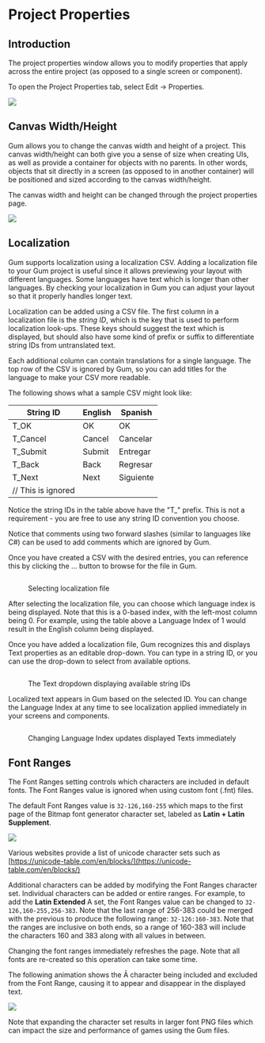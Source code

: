 # Project Properties

## Introduction

The project properties window allows you to modify properties that apply across the entire project (as opposed to a single screen or component).

To open the Project Properties tab, select Edit -> Properties.

![](<../../.gitbook/assets/image (10) (1) (1).png>)

## Canvas Width/Height

Gum allows you to change the canvas width and height of a project. This canvas width/height can both give you a sense of size when creating UIs, as well as provide a container for objects with no parents. In other words, objects that sit directly in a screen (as opposed to in another container) will be positioned and sized according to the canvas width/height.

The canvas width and height can be changed through the project properties page.

![](<../../.gitbook/assets/14_15 17 26.gif>)

## Localization

Gum supports localization using a localization CSV. Adding a localization file to your Gum project is useful since it allows previewing your layout with different languages. Some languages have text which is longer than other languages. By checking your localization in Gum you can adjust your layout so that it properly handles longer text.

Localization can be added using a CSV file. The first column in a localization file is the _string ID_, which is the key that is used to perform localization look-ups. These keys should suggest the text which is displayed, but should also have some kind of prefix or suffix to differentiate string IDs from untranslated text.

Each additional column can contain translations for a single language. The top row of the CSV is ignored by Gum, so you can add titles for the language to make your CSV more readable.

The following shows what a sample CSV might look like:

| String ID          | English | Spanish   |
| ------------------ | ------- | --------- |
| T\_OK              | OK      | OK        |
| T\_Cancel          | Cancel  | Cancelar  |
| T\_Submit          | Submit  | Entregar  |
| T\_Back            | Back    | Regresar  |
| T\_Next            | Next    | Siguiente |
| // This is ignored |         |           |

Notice the string IDs in the table above have the "T\_" prefix. This is not a requirement - you are free to use any string ID convention you choose.

Notice that comments using two forward slashes (similar to languages like C#) can be used to add comments which are ignored by Gum.

Once you have created a CSV with the desired entries, you can reference this by clicking the ... button to browse for the file in Gum.

<figure><img src="../../.gitbook/assets/image (1) (1) (1) (1) (1) (1) (1) (1) (1) (1) (1) (1) (1) (1) (1) (1) (1) (1) (1) (1) (1) (1) (1) (1) (1) (1) (1) (1).png" alt=""><figcaption><p>Selecting localization file</p></figcaption></figure>

After selecting the localization file, you can choose which language index is being displayed. Note that this is a 0-based index, with the left-most column being 0. For example, using the table above a Language Index of 1 would result in the English column being displayed.

Once you have added a localization file, Gum recognizes this and displays Text properties as an editable drop-down. You can type in a string ID, or you can use the drop-down to select from available options.&#x20;

<figure><img src="../../.gitbook/assets/image (1) (1) (1) (1) (1) (1) (1) (1) (1) (1) (1) (1) (1) (1) (1) (1) (1) (1) (1) (1) (1) (1) (1) (1) (1) (1) (1) (1) (1).png" alt=""><figcaption><p>The Text dropdown displaying available string IDs</p></figcaption></figure>

Localized text appears in Gum based on the selected ID. You can change the Language Index at any time to see localization applied immediately in your screens and components.

<figure><img src="../../.gitbook/assets/22_12 04 32.gif" alt=""><figcaption><p>Changing Language Index updates displayed Texts immediately</p></figcaption></figure>

## Font Ranges

The Font Ranges setting controls which characters are included in default fonts. The Font Ranges value is ignored when using custom font (.fnt) files.

The default Font Ranges value is `32-126,160-255` which maps to the first page of the Bitmap font generator character set, labeled as **Latin + Latin Supplement**.

![](<../../.gitbook/assets/image (2) (1) (1) (1) (1) (1) (1) (1) (1) (1) (1) (1) (1) (1) (1) (1) (1) (1) (1) (1) (1) (1) (1) (1) (1) (1) (1) (1) (1).png>)

Various websites provide a list of unicode character sets such as [https://unicode-table.com/en/blocks/](https://unicode-table.com/en/blocks/)

Additional characters can be added by modifying the Font Ranges character set. Individual characters can be added or entire ranges. For example, to add the **Latin Extended** A set, the Font Ranges value can be changed to `32-126,160-255,256-383`. Note that the last range of 256-383 could be merged with the previous to produce the following range: `32-126:160-383`. Note that the ranges are inclusive on both ends, so a range of 160-383 will include the characters 160 and 383 along with all values in between.

Changing the font ranges immediately refreshes the page. Note that all fonts are re-created so this operation can take some time.

The following animation shows the Ā character being included and excluded from the Font Range, causing it to appear and disappear in the displayed text.

![](<../../.gitbook/assets/14_16 04 36.gif>)

Note that expanding the character set results in larger font PNG files which can impact the size and performance of games using the Gum files.&#x20;
